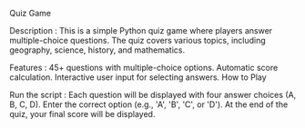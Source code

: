 Quiz Game

Description :
    This is a simple Python quiz game where players answer multiple-choice questions. The quiz covers various topics, including geography, science, history, and mathematics.

Features :
    45+ questions with multiple-choice options.
    Automatic score calculation.
    Interactive user input for selecting answers.
How to Play

Run the script :
    Each question will be displayed with four answer choices (A, B, C, D).
    Enter the correct option (e.g., 'A', 'B', 'C', or 'D').
    At the end of the quiz, your final score will be displayed.  
    
